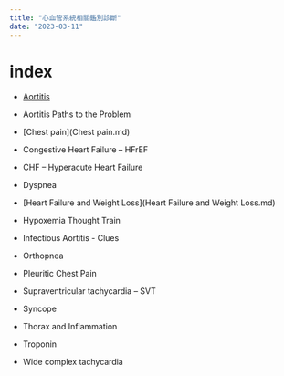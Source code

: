 ```yaml
---
title: "心血管系統相關鑑別診斷"
date: "2023-03-11"
---
```


# index

* [Aortitis](Aortitis.md)

* Aortitis Paths to the Problem

* [Chest pain](Chest pain.md)

* Congestive Heart Failure – HFrEF

* CHF – Hyperacute Heart Failure

* Dyspnea

* [Heart Failure and Weight Loss](Heart Failure and Weight Loss.md)

* Hypoxemia Thought Train

* Infectious Aortitis - Clues

* Orthopnea

* Pleuritic Chest Pain

* Supraventricular tachycardia – SVT

* Syncope

* Thorax and Inflammation

* Troponin

* Wide complex tachycardia

